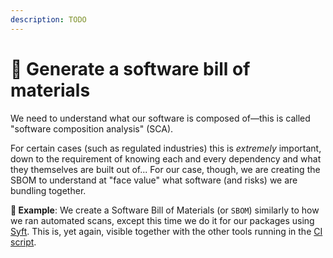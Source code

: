 ```yaml
---
description: TODO
---
```


# 🧾 Generate a software bill of materials

We need to understand what our software is composed of—this is called "software composition analysis" (SCA).

For certain cases (such as regulated industries) this is _extremely_ important, down to the requirement of knowing each and every dependency and what they themselves are built out of... For our case, though, we are creating the SBOM to understand at "face value" what software (and risks) we are bundling together.

**🎯 Example**: We create a Software Bill of Materials (or `SBOM`) similarly to how we ran automated scans, except this time we do it for our packages using [Syft](https://github.com/anchore/syft). This is, yet again, visible together with the other tools running in the [CI script](https://github.com/mikaelvesavuori/better-apis-workshop/blob/main/.github/workflows/main.yml).
